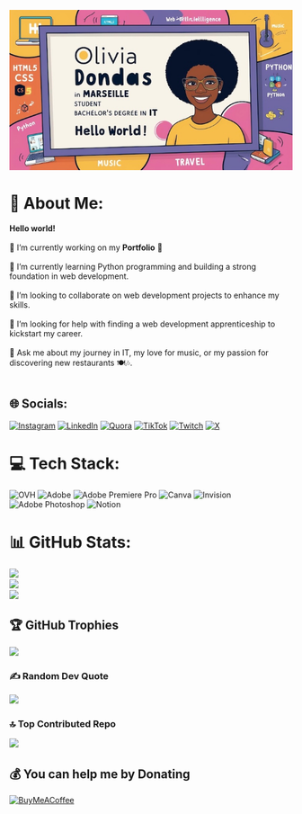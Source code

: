 ![Cover](cover_github.jpg)


# 💫 About Me:
**Hello world!**<br><br>🔭 I’m currently working on my **Portfolio** 🚀<br><br>🌱 I’m currently learning Python programming and building a strong foundation in web development.<br><br>👯 I’m looking to collaborate on web development projects to enhance my skills.<br><br>🤔 I’m looking for help with finding a web development apprenticeship to kickstart my career.<br><br>💬 Ask me about my journey in IT, my love for music, or my passion for discovering new restaurants 🍽️🎶.<br><br>	


## 🌐 Socials:
[![Instagram](https://img.shields.io/badge/Instagram-%23E4405F.svg?logo=Instagram&logoColor=white)](https://instagram.com/Oliv3Dani) [![LinkedIn](https://img.shields.io/badge/LinkedIn-%230077B5.svg?logo=linkedin&logoColor=white)](https://linkedin.com/in/olivia-dondas) [![Quora](https://img.shields.io/badge/Quora-%23B92B27.svg?logo=Quora&logoColor=white)](https://quora.com/profile/olive-dani) [![TikTok](https://img.shields.io/badge/TikTok-%23000000.svg?logo=TikTok&logoColor=white)](https://tiktok.com/@oliv3dani) [![Twitch](https://img.shields.io/badge/Twitch-%239146FF.svg?logo=Twitch&logoColor=white)](https://twitch.tv/oliv3dani) [![X](https://img.shields.io/badge/X-black.svg?logo=X&logoColor=white)](https://x.com/oliv3dani) 

# 💻 Tech Stack:
![OVH](https://img.shields.io/badge/ovh-%23123F6D.svg?style=for-the-badge&logo=ovh&logoColor=#123F6D) ![Adobe](https://img.shields.io/badge/adobe-%23FF0000.svg?style=for-the-badge&logo=adobe&logoColor=white) ![Adobe Premiere Pro](https://img.shields.io/badge/Adobe%20Premiere%20Pro-9999FF.svg?style=for-the-badge&logo=Adobe%20Premiere%20Pro&logoColor=white) ![Canva](https://img.shields.io/badge/Canva-%2300C4CC.svg?style=for-the-badge&logo=Canva&logoColor=white) ![Invision](https://img.shields.io/badge/invision-FF3366?style=for-the-badge&logo=invision&logoColor=white) ![Adobe Photoshop](https://img.shields.io/badge/adobe%20photoshop-%2331A8FF.svg?style=for-the-badge&logo=adobe%20photoshop&logoColor=white) ![Notion](https://img.shields.io/badge/Notion-%23000000.svg?style=for-the-badge&logo=notion&logoColor=white)
# 📊 GitHub Stats:
![](https://github-readme-stats.vercel.app/api?username=olivia-dondas&theme=ambient_gradient&hide_border=true&include_all_commits=true&count_private=true)<br/>
![](https://github-readme-streak-stats.herokuapp.com/?user=olivia-dondas&theme=ambient_gradient&hide_border=true)<br/>
![](https://github-readme-stats.vercel.app/api/top-langs/?username=olivia-dondas&theme=ambient_gradient&hide_border=true&include_all_commits=true&count_private=true&layout=compact)

## 🏆 GitHub Trophies
![](https://github-profile-trophy.vercel.app/?username=olivia-dondas&theme=ambient_gradient&no-frame=false&no-bg=false&margin-w=4)

### ✍️ Random Dev Quote
![](https://quotes-github-readme.vercel.app/api?type=horizontal&theme=radical)

### 🔝 Top Contributed Repo
![](https://github-contributor-stats.vercel.app/api?username=olivia-dondas&limit=5&theme=ambient_gradient&combine_all_yearly_contributions=true)

  ## 💰 You can help me by Donating
  [![BuyMeACoffee](https://img.shields.io/badge/Buy%20Me%20a%20Coffee-ffdd00?style=for-the-badge&logo=buy-me-a-coffee&logoColor=black)](https://buymeacoffee.com/https://buymeacoffee.com/oliviadondd) 


